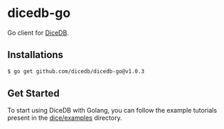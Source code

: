 dicedb-go
===

Go client for [DiceDB](https://github.com/dicedb/dice).

## Installations

```bash
$ go get github.com/dicedb/dicedb-go@v1.0.3
```

## Get Started

To start using DiceDB with Golang, you can follow the example
tutorials present in the [dice/examples](https://github.com/DiceDB/dice/tree/master/examples) directory.
